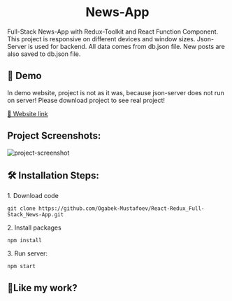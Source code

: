 <h1 align="center" id="title">News-App</h1>

<p id="description">Full-Stack News-App with Redux-Toolkit and React Function Component. This project is responsive on different devices and window sizes. Json-Server is used for backend. All data comes from db.json file. New posts are also saved to db.json file.</p>

<h2>🚀 Demo</h2>
<p>In demo website, project is not as it was, because json-server does not run on server! Please download project to see real project!</p>

[🔗 Website link](https://react-redux-full-stack-news-app.vercel.app/)

<h2>Project Screenshots:</h2>

 <div style="display: flex; justify-content: space-between; width:100%;">
  <img src="https://charming-semolina-34cdcd.netlify.app/assets/Blog-post/post-6.png" alt="project-screenshot">
 </div>

<h2>🛠️ Installation Steps:</h2>

<p>1. Download code</p>

```
git clone https://github.com/Ogabek-Mustafoev/React-Redux_Full-Stack_News-App.git
```

<p>2. Install packages</p>

```
npm install
```

<p>3. Run server:</p>

```
npm start
```

<h2>💖Like my work?</h2>
